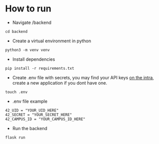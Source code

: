 # How to run

- Navigate /backend

```
cd backend
```

- Create a virtual environment in python

```
python3 -m venv venv
```

- Install dependencies

```
pip install -r requirements.txt
```

- Create .env file with secrets, you may find your API keys [on the intra](https://profile.intra.42.fr/oauth/applications/new), create a new application if you dont have one. <br>
  
```
touch .env
```

- .env file example

```
42_UID = "YOUR_UID_HERE"
42_SECRET = "YOUR_SECRET_HERE"
42_CAMPUS_ID = "YOUR_CAMPUS_ID_HERE"
```

- Run the backend
```
flask run
```